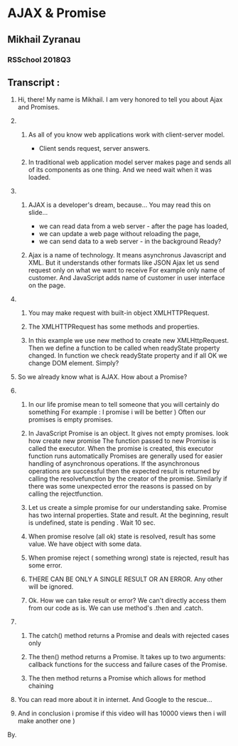 # AJAX & Promise
## Mikhail Zyranau
### RSSchool  2018Q3

## Transcript :

1. Hi, there!
   My name is Mikhail.
   I am very honored to tell you about Ajax and Promises.

2. 
   1.   As all of you know web applications work with client-server model.
        + Client sends request, server answers.

 
   2.   In traditional web application model server makes page and sends all of its components as one thing.
        And we need wait when it was loaded.

3. 
    1.  AJAX is a developer's dream, because...
        You may read this on slide...
        + we can read data from a web server - after the page has loaded, 
        + we can update a web page without reloading the page,
        + we can send data to a web server - in the background
        Ready?

 
    2.  Ajax is a name of technology. It means asynchronus Javascript and XML. 
        But it understands other formats like JSON
        Ajax let us send request only on what we want to receive
        For example only name of customer.
        And JavaScript adds name of customer in user interface on the page.

4.  
    1.  You may make request with built-in object XMLHTTPRequest.

    2.  The XMLHTTPRequest has some methods and properties.

 
    3.  In this example we use new method to create new XMLHttpRequest.
        Then we define a function to be called when readyState property changed.
        In function we check readyState property and if all OK we change DOM element.
        Simply?

5. So we already know what is AJAX. How about a Promise?

6. 
    1.  In our life promise mean to tell someone that you will certainly do something
        For example : I promise i will be better )
        Often our promises is empty promises.

 
    2.  In JavaScript Promise is an object.
        It gives not empty promises.
        look how create new promise
        The function passed to new Promise is called the executor. 
        When the promise is created, this executor function runs automatically
        Promises are generally used for easier handling of asynchronous operations.
        If the asynchronous operations are successful then the expected result is returned by calling the resolvefunction by the creator of the promise. 
        Similarly if there was some unexpected error the reasons is passed on by calling the rejectfunction.

 
    3.  Let us create a simple promise for our understanding sake.
        Promise has two internal properties.
        State and result.
        At the beginning, result is undefined, state is pending .
        Wait 10 sec.

  
    4.  When promise resolve (all ok) state is resolved, result has some value.
        We have object with some data.

 
    5.  When promise reject ( something wrong) state is rejected, result has some error.

    6.  THERE CAN BE ONLY A SINGLE RESULT OR AN ERROR.
        Any other will be ignored.

    7.  Ok. How we can take result or error?
        We can't directly access them from our code as is.
        We can use method's .then and .catch.

7. 
    1.  The catch() method returns a Promise and deals with rejected cases only

    2.  The then() method returns a Promise. It takes up to two arguments: 
        callback functions for the success and failure cases of the Promise.

    7.  The then method returns a Promise which allows for method chaining

8.  You can read more about it in internet.
    And Google to the rescue...

9.  And in conclusion i promise if this video will has 10000 views then i will make another one )  

By.